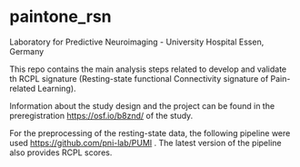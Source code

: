paintone_rsn
==========================
Laboratory for Predictive Neuroimaging - University Hospital Essen, Germany

This repo contains the main analysis steps related to develop and validate th RCPL signature (Resting-state functional Connectivity signature of Pain-related Learning).

Information about the study design and the project can be found in the preregistration <https://osf.io/b8znd/> of the study.

For the preprocessing of the resting-state data, the following pipeline were used <https://github.com/pni-lab/PUMI> . The latest version of the pipeline also provides RCPL scores.
